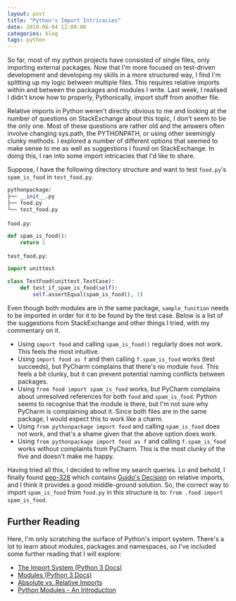 ```yaml
---
layout: post
title: "Python's Import Intricacies"
date: 2019-06-04 12:00:00
categories: blog
tags: python
---
```


So far, most of my python projects have consisted of single files, only importing external packages. Now that I'm more focused on test-driven development and developing my skills in a more structured way, I find I'm splitting up my logic between multiple files. This requires relative imports within and between the packages and modules I write. Last week, I realised I didn't know how to properly, Pythonically, import stuff from another file.

<!-- more -->

Relative imports in Python weren't directly obvious to me and looking at the number of questions on StackExchange about this topic, I don't seem to be the only one. Most of these questions are rather old and the answers often involve changing sys.path, the PYTHONPATH, or using other seemingly clunky methods. I explored a number of different options that seemed to make sense to me as well as suggestions I found on StackExchange. In doing this, I ran into some import intricacies that I'd like to share.

Suppose, I have the following directory structure and want to test `food.py`'s `spam_is_food` in `test_food.py`.

```python
pythonpackage/
├── __init__.py
├── food.py
└── test_food.py
```

`food.py`:

```python
def spam_is_food():
    return 1
```

`test_food.py`:

```python
import unittest

class TestFood(unittest.TestCase):
    def test_if_spam_is_food(self):
        self.assertEqual(spam_is_food(), 1)
```

Even though both modules are in the same package, `sample_function` needs to be imported in order for it to be found by the test case. Below is a list of the suggestions from StackExchange and other things I tried, with my commentary on it.

* Using `import food` and calling `spam_is_food()` regularly does not work. This feels the most intuitive.
* Using `import food as f` and then calling `f.spam_is_food` works (test succeeds), but PyCharm complains that there's no module `food`. This feels a bit clunky, but it can prevent potential naming conflicts between packages.
* Using `from food import spam_is_food` works, but PyCharm complains about unresolved references for both `food` and `spam_is_food`. Python seems to recognise that the module is there, but I'm not sure why PyCharm is complaining about it. Since both files are in the same package, I would expect this to work like a charm.
* Using `from pythonpackage import food` and calling `spam_is_food` does not work, and that's a shame given that the above option does work.
* Using `from pythonpackage import food as f` and calling `f.spam_is_food` works without complaints from PyCharm. This is the most clunky of the five and doesn't make me happy.

Having tried all this, I decided to refine my search queries. Lo and behold, I finally found [pep-328](https://www.python.org/dev/peps/pep-0328/) which contains [Guido's Decision](https://www.python.org/dev/peps/pep-0328/#guido-s-decision) on relative imports, and I think it provides a good middle-ground solution. So, the correct way to import `spam_is_food` from `food.py` in this structure is to: `from .food import spam_is_food`.

## Further Reading

Here, I'm only scratching the surface of Python's import system. There's a lot to learn about modules, packages and namespaces, so I've included some further reading that I will explore:

* [The Import System (Python 3 Docs)](https://docs.python.org/3/reference/import.html)
* [Modules (Python 3 Docs)](https://docs.python.org/3/tutorial/modules.html)
* [Absolute vs. Relative Imports](https://realpython.com/absolute-vs-relative-python-imports/)
* [Python Modules - An Introduction](https://realpython.com/python-modules-packages/)
